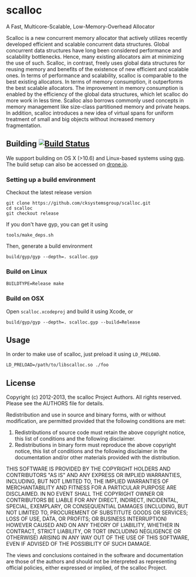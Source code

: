 # scalloc

A Fast, Multicore-Scalable, Low-Memory-Overhead Allocator

Scalloc is a new concurrent memory allocator that actively utilizes recently developed efficient and scalable concurrent data structures. Global concurrent data structures have long been considered performance and scalability bottlenecks. Hence, many existing allocators aim at minimizing the use of such. Scalloc, in contrast, freely uses global data structures for reusing memory and benefits of the existence of new efficient and scalable ones. In terms of performance and scalability, scalloc is comparable to the best existing allocators. In terms of memory consumption, it outperforms the best scalable allocators. The improvement in memory consumption is enabled by the efficiency of the global data structures, which let scalloc do more work in less time. Scalloc also borrows commonly used concepts in memory management like size-class partitioned memory and private heaps. In addition, scalloc introduces a new idea of virtual spans for uniform treatment of small and big objects without increased memory fragmentation.

## Building [![Build Status](https://drone.io/github.com/cksystemsgroup/scalloc/status.png)](https://drone.io/github.com/cksystemsgroup/scalloc/latest)

We support building on OS X (>10.6) and Linux-based systems using [gyp](https://code.google.com/p/gyp/).
The build setup can also be accessed on [drone.io](https://drone.io/github.com/cksystemsgroup/scalloc/admin).

### Setting up a build environment

Checkout the latest release version

    git clone https://github.com/cksystemsgroup/scalloc.git
    cd scalloc
    git checkout release

If you don't have gyp, you can get it using 

    tools/make_deps.sh
    
Then, generate a build environment

    build/gyp/gyp --depth=. scalloc.gyp

### Build on Linux

    BUILDTYPE=Release make

### Build on OSX

Open `scalloc.xcodeproj` and build it using Xcode, or

    build/gyp/gyp --depth=. scalloc.gyp --build=Release

## Usage

In order to make use of scalloc, just preload it using `LD_PRELOAD`.

    LD_PRELOAD=/path/to/libscalloc.so ./foo

## License

Copyright (c) 2012-2013, the scalloc Project Authors.
All rights reserved. Please see the AUTHORS file for details.

Redistribution and use in source and binary forms, with or without
modification, are permitted provided that the following conditions are met: 

1. Redistributions of source code must retain the above copyright notice, this
   list of conditions and the following disclaimer. 
2. Redistributions in binary form must reproduce the above copyright notice,
   this list of conditions and the following disclaimer in the documentation
   and/or other materials provided with the distribution. 

THIS SOFTWARE IS PROVIDED BY THE COPYRIGHT HOLDERS AND CONTRIBUTORS "AS IS" AND 
ANY EXPRESS OR IMPLIED WARRANTIES, INCLUDING, BUT NOT LIMITED TO, THE IMPLIED
WARRANTIES OF MERCHANTABILITY AND FITNESS FOR A PARTICULAR PURPOSE ARE 
DISCLAIMED. IN NO EVENT SHALL THE COPYRIGHT OWNER OR CONTRIBUTORS BE LIABLE FOR 
ANY DIRECT, INDIRECT, INCIDENTAL, SPECIAL, EXEMPLARY, OR CONSEQUENTIAL DAMAGES
(INCLUDING, BUT NOT LIMITED TO, PROCUREMENT OF SUBSTITUTE GOODS OR SERVICES;
LOSS OF USE, DATA, OR PROFITS; OR BUSINESS INTERRUPTION) HOWEVER CAUSED AND 
ON ANY THEORY OF LIABILITY, WHETHER IN CONTRACT, STRICT LIABILITY, OR TORT
(INCLUDING NEGLIGENCE OR OTHERWISE) ARISING IN ANY WAY OUT OF THE USE OF THIS
SOFTWARE, EVEN IF ADVISED OF THE POSSIBILITY OF SUCH DAMAGE.

The views and conclusions contained in the software and documentation are those
of the authors and should not be interpreted as representing official policies, 
either expressed or implied, of the scalloc Project.
